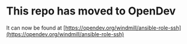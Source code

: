 # This repo has moved to OpenDev

It can now be found at [https://opendev.org/windmill/ansible-role-ssh](https://opendev.org/windmill/ansible-role-ssh)
